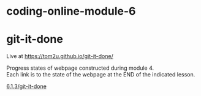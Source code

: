 # coding-online-module-6

# git-it-done  

Live at https://tom2u.github.io/git-it-done/  

Progress states of webpage constructed during module 4.  
Each link is to the state of the webpage at the END of the indicated lesson.  

[6.1.3/git-it-done](https://tom2u.github.io/coding-online-module-6/6.1.3/git-it-done)  
